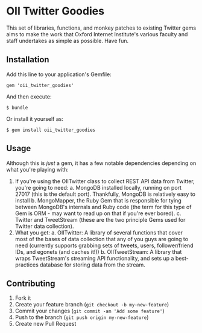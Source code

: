 # OII Twitter Goodies

This set of libraries, functions, and monkey patches to existing Twitter gems aims to make the work that Oxford Internet Institute's various faculty and staff undertakes as simple as possible. Have fun.

## Installation

Add this line to your application's Gemfile:

    gem 'oii_twitter_goodies'

And then execute:

    $ bundle

Or install it yourself as:

    $ gem install oii_twitter_goodies

## Usage

Although this is *just* a gem, it has a few notable dependencies depending on what you're playing with:

1. If you're using the OIITwitter class to collect REST API data from Twitter, you're going to need:
  a. MongoDB installed locally, running on port 27017 (this is the default port). Thankfully, MongoDB is relatively easy to install
  b. MongoMapper, the Ruby Gem that is responsible for tying between MongoDB's internals and Ruby code (the term for this type of Gem is ORM - may want to read up on that if you're ever bored).
  c. Twitter and TweetStream (these are the two principle Gems used for Twitter data collection).
2. What you get:
  a. OIITwitter: A library of several functions that cover most of the bases of data collection that any of you guys are going to need (currently supports grabbing sets of tweets, users, follower/friend IDs, and egonets (and caches it!))
  b. OIITweetStream: A library that wraps TweetStream's streaming API functionality, and sets up a best-practices database for storing data from the stream.

## Contributing

1. Fork it
2. Create your feature branch (`git checkout -b my-new-feature`)
3. Commit your changes (`git commit -am 'Add some feature'`)
4. Push to the branch (`git push origin my-new-feature`)
5. Create new Pull Request
